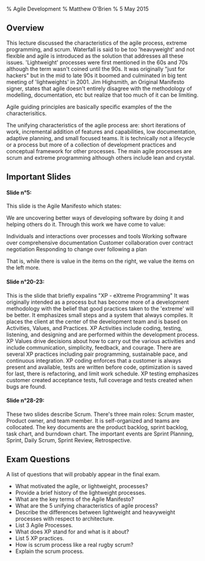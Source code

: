 % Agile Development
% Matthew O'Brien
% 5 May 2015

## Overview

This lecture discussed the characteristics of the agile process, extreme programming, and scrum. Waterfall is said to be too 'heavyweight' and not flexible and agile is introduced as the solution that addresses all these issues. 'Lightweight' processes were first mentioned in the 60s and 70s although the term wasn't coined until the 90s. It was originally "just for hackers" but in the mid to late 90s it boomed and culminated in big tent meeting of 'lightweights' in 2001. Jim Highsmith, an Original Manifesto signer, states that agile doesn't entirely disagree with the methodology of modelling, documentation, etc but realize that too much of it can be limiting. 

Agile guiding principles are basically specific examples of the the characterisitics.

The unifying characteristics of the agile process are: short iterations of work, incremental addition of features and capabilities, low documentation, adaptive planning, and small focused teams. It is technically not a lifecycle or a process but more of a collection of development practices and conceptual framework for other processes. The main agile processes are scrum and extreme programming although others include lean and crystal. 

## Important Slides

#### Slide n°5: 
This slide is the Agile Manifesto which states:

We are uncovering better ways of developing
software by doing it and helping others do it.
Through this work we have come to value:

Individuals and interactions over processes and tools
Working software over comprehensive documentation
Customer collaboration over contract negotiation
Responding to change over following a plan

That is, while there is value in the items on
the right, we value the items on the left more.

#### Slide n°20-23:
This is the slide that briefly expalins "XP - eXtreme Programming"
It was originally intended as a process but has become more of a development methodology with the belief that good practices taken to the 'extreme' will be better. It emphasizes small steps and a system that always compiles. It places the client at the center of the development team and is based on Activities, Values, and Practices.
XP Activities include coding, testing, listening, and designing and are performed within the development process. XP Values drive decisions about how to carry out the various activities and include communication, simplicity, feedback, and courage. There are several XP practices including pair programming, sustainable pace, and continuous integration. XP coding enforces that a customer is always present and available, tests are written before code, optimization is saved for last, there is refactoring, and limit work schedule. XP testing emphasizes customer created acceptance tests, full coverage and tests created when bugs are found. 

#### Slide n°28-29:
These two slides describe Scrum. There's three main roles: Scrum master, Product owner, and team member. It is self-organized and teams are collocated. The key documents are the product backlog, sprint backlog, task chart, and burndown chart. The important events are Sprint Planning, Sprint, Daily Scrum, Sprint Review, Retrospective. 

## Exam Questions

A list of questions that will probably appear in the final exam.

* What motivated the agile, or lightweight, processes? 
* Provide a brief history of the lightweight processes.
* What are the key terms of the Agile Manifesto?
* What are the 5 unifying characteristics of agile process?
* Describe the differences between lightweight and heavyweight processes with respect to architecture. 
* List 3 Agile Processes.
* What does XP stand for and what is it about?
* List 5 XP practices.
* How is scrum process like a real rugby scrum?
* Explain the scrum process.
